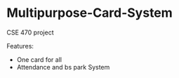 # Multipurpose-Card-System

CSE 470 project 

Features:
* One card for all
* Attendance and bs park System
